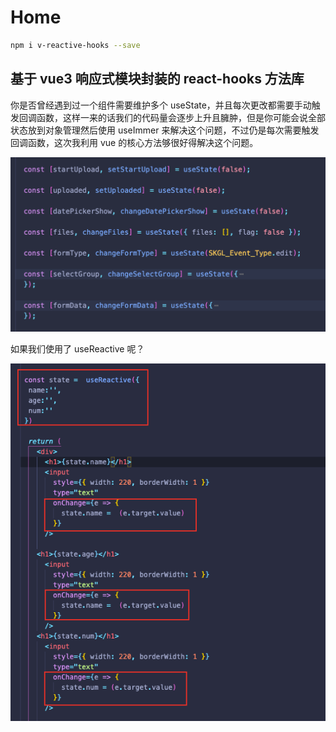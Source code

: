 # Home

```bash
npm i v-reactive-hooks --save
```

## 基于 vue3 响应式模块封装的 react-hooks 方法库

你是否曾经遇到过一个组件需要维护多个 useState，并且每次更改都需要手动触发回调函数，这样一来的话我们的代码量会逐步上升且臃肿，但是你可能会说全部状态放到对象管理然后使用 useImmer 来解决这个问题，不过仍是每次需要触发回调函数，这次我利用 vue 的核心方法够很好得解决这个问题。

![avatar](./pic1.png)

如果我们使用了 useReactive 呢？

![avatar](./pic2.png)
